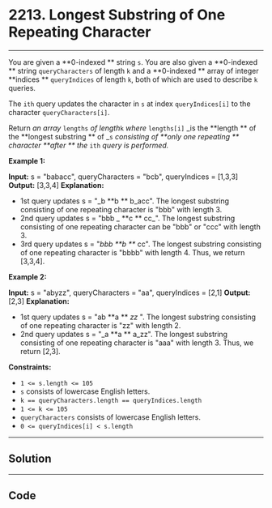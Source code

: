 # 2213. Longest Substring of One Repeating Character

---

You are given a **0-indexed ** string `s`. You are also given a **0-indexed ** string `queryCharacters` of length `k` and a **0-indexed ** array of integer **indices ** `queryIndices` of length `k`, both of which are used to describe `k` queries.

The `ith` query updates the character in `s` at index `queryIndices[i]` to the character `queryCharacters[i]`.

Return _an array_ `lengths` _of length_`k` _where_ `lengths[i]` _is the **length ** of the **longest substring ** of _`s` _consisting of **only one repeating ** character **after ** the_ `ith` _query_ _is performed._

 

**Example 1:**


**Input:** s = "babacc", queryCharacters = "bcb", queryIndices = [1,3,3]
**Output:** [3,3,4]
**Explanation:** 
- 1st query updates s = "_b **b ** b_acc". The longest substring consisting of one repeating character is "bbb" with length 3.
- 2nd query updates s = "bbb _ **c ** cc_". 
  The longest substring consisting of one repeating character can be "bbb" or "ccc" with length 3.
- 3rd query updates s = "_bbb **b **_ cc". The longest substring consisting of one repeating character is "bbbb" with length 4.
Thus, we return [3,3,4].


**Example 2:**


**Input:** s = "abyzz", queryCharacters = "aa", queryIndices = [2,1]
**Output:** [2,3]
**Explanation:**
- 1st query updates s = "ab **a ** _zz_ ". The longest substring consisting of one repeating character is "zz" with length 2.
- 2nd query updates s = "_a **a ** a_zz". The longest substring consisting of one repeating character is "aaa" with length 3.
Thus, we return [2,3].


 

**Constraints:**

  * `1 <= s.length <= 105`
  * `s` consists of lowercase English letters.
  * `k == queryCharacters.length == queryIndices.length`
  * `1 <= k <= 105`
  * `queryCharacters` consists of lowercase English letters.
  * `0 <= queryIndices[i] < s.length`

---

## Solution



---

## Code
```python


```